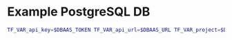 # Example PostgreSQL DB

```bash
TF_VAR_api_key=$DBAAS_TOKEN TF_VAR_api_url=$DBAAS_URL TF_VAR_project=$DBAAS_PROJECT TF_VAR_org=$DBAAS_ORG terraform plan
```
